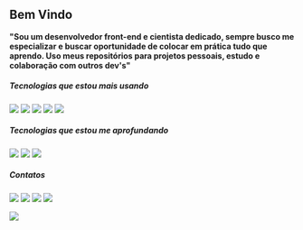 <h2>Bem Vindo</h2>

<p><b>"Sou um desenvolvedor front-end e cientista dedicado, sempre busco me especializar e buscar oportunidade de colocar em prática tudo que aprendo. Uso meus repositórios para projetos pessoais, estudo e colaboração com outros dev's"</b></p>

<h5>Tecnologias que estou mais usando</h5>

<div>
<img src="https://img.shields.io/badge/Html-E34F26?style=for-the-badge&logo=html5&logoColor=white" />
<img src="https://img.shields.io/badge/Css-1572B6?style=for-the-badge&logo=css3&logoColor=white" />
<img src="https://img.shields.io/badge/Javascript-F7DF1E?style=for-the-badge&logo=javascript&logoColor=white" />
<img src="https://img.shields.io/badge/Jquery-0769AD?style=for-the-badge&logo=jquery&logoColor=white" />
<img src="https://img.shields.io/badge/Bootstrap-7952B3?style=for-the-badge&logo=bootstrap&logoColor=white" />  
</div>

<h5>Tecnologias que estou me aprofundando</h5>

<div>
<img src="https://img.shields.io/badge/React-61DAFB?style=for-the-badge&logo=react&logoColor=black" />
<img src="https://img.shields.io/badge/Gulp-CF4647?style=for-the-badge&logo=gulp&logoColor=white" /> 
<img src="https://img.shields.io/badge/Sass-CC6699?style=for-the-badge&logo=sass&logoColor=white" /> 
</div>

<h5>Contatos</h5>

<div>
  <a href = "mailto:lucassoteroo14@gmail.com"><img src="https://img.shields.io/badge/-Gmail-EA4335?style=for-the-badge&logo=gmail&logoColor=white"></a>
  <a href="https://www.linkedin.com/in/lucassoteroo14/"><img src="https://img.shields.io/badge/-LinkedIn-0A66C2?style=for-the-badge&logo=linkedin&logoColor=white"></a> 
  <a href="https://wa.me/5592993800146"><img src="https://img.shields.io/badge/-Whatsapp-25D366?style=for-the-badge&logo=whatsapp&logoColor=white"></a> 
  <a href="https://instagram.com/luucassotero"><img src="https://img.shields.io/badge/-Instagram-E4405F?style=for-the-badge&logo=instagram&logoColor=white"></a>
</div>

![](https://komarev.com/ghpvc/?username=lucassoteroo&color=blue&style=flat)
